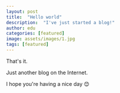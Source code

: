 ```yaml
---
layout: post
title:  "Hello world"
description:  "I've just started a blog!"
author: edu
categories: [featured]
image: assets/images/1.jpg
tags: [featured]
---
```

That's it.  
  
Just another blog on the Internet.

I hope you're having a nice day 😊